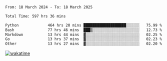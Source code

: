 <!--START_SECTION:waka-->

```txt
From: 18 March 2024 - To: 18 March 2025

Total Time: 597 hrs 36 mins

Python             464 hrs 20 mins ███████████████████░░░░░░   75.99 %
Bash               77 hrs 46 mins  ███▒░░░░░░░░░░░░░░░░░░░░░   12.73 %
Markdown           13 hrs 44 mins  ▓░░░░░░░░░░░░░░░░░░░░░░░░   02.25 %
Go                 13 hrs 37 mins  ▓░░░░░░░░░░░░░░░░░░░░░░░░   02.23 %
Other              13 hrs 27 mins  ▓░░░░░░░░░░░░░░░░░░░░░░░░   02.20 %
```

<!--END_SECTION:waka-->
[![wakatime](https://wakatime.com/badge/user/5f89a63a-5294-4958-ad30-2b3455e63f2a.svg)](https://wakatime.com/@5f89a63a-5294-4958-ad30-2b3455e63f2a)
